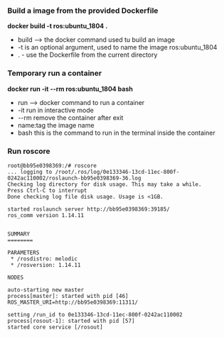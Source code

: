 ### Build a image from the provided Dockerfile
**docker build -t ros:ubuntu_1804 .**

* build --> the docker command used tu build an image
* -t is an optional argument, used to name the image ros:ubuntu_1804
* . - use the Dockerfile from the current directory


### Temporary run a container
**docker run -it --rm ros:ubuntu_1804 bash**

* run --> docker command to run a container
* -it run in interactive mode
* --rm remove the container after exit
* name:tag the image name
* bash this is the command to run in the terminal inside the container


### Run roscore

```
root@bb95e0398369:/# roscore
... logging to /root/.ros/log/0e133346-13cd-11ec-800f-0242ac110002/roslaunch-bb95e0398369-36.log
Checking log directory for disk usage. This may take a while.
Press Ctrl-C to interrupt
Done checking log file disk usage. Usage is <1GB.

started roslaunch server http://bb95e0398369:39185/
ros_comm version 1.14.11


SUMMARY
========

PARAMETERS
 * /rosdistro: melodic
 * /rosversion: 1.14.11

NODES

auto-starting new master
process[master]: started with pid [46]
ROS_MASTER_URI=http://bb95e0398369:11311/

setting /run_id to 0e133346-13cd-11ec-800f-0242ac110002
process[rosout-1]: started with pid [57]
started core service [/rosout]

```